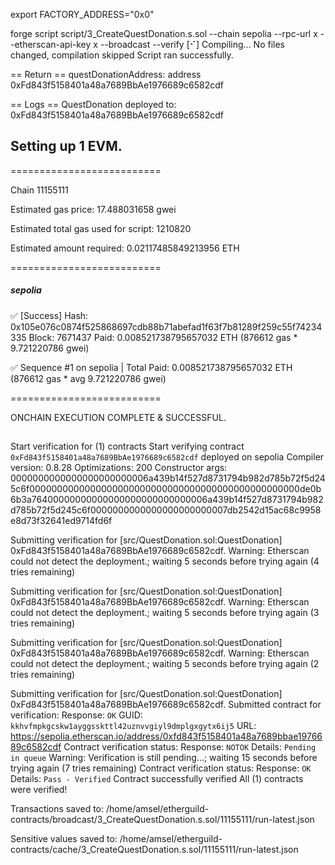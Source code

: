 export FACTORY_ADDRESS="0x0"

forge script script/3_CreateQuestDonation.s.sol --chain sepolia --rpc-url x --etherscan-api-key x --broadcast --verify
[⠊] Compiling...
No files changed, compilation skipped
Script ran successfully.

== Return ==
questDonationAddress: address 0xFd843f5158401a48a7689BbAe1976689c6582cdf

== Logs ==
  QuestDonation deployed to: 0xFd843f5158401a48a7689BbAe1976689c6582cdf

## Setting up 1 EVM.

==========================

Chain 11155111

Estimated gas price: 17.488031658 gwei

Estimated total gas used for script: 1210820

Estimated amount required: 0.02117485849213956 ETH

==========================

##### sepolia
✅  [Success] Hash: 0x105e076c0874f525868697cdb88b71abefad1f63f7b81289f259c55f74234335
Block: 7671437
Paid: 0.008521738795657032 ETH (876612 gas * 9.721220786 gwei)

✅ Sequence #1 on sepolia | Total Paid: 0.008521738795657032 ETH (876612 gas * avg 9.721220786 gwei)
                                                                                                                                    

==========================

ONCHAIN EXECUTION COMPLETE & SUCCESSFUL.
##
Start verification for (1) contracts
Start verifying contract `0xFd843f5158401a48a7689BbAe1976689c6582cdf` deployed on sepolia
Compiler version: 0.8.28
Optimizations:    200
Constructor args: 0000000000000000000000006a439b14f527d8731794b982d785b72f5d245c6f0000000000000000000000000000000000000000000000000de0b6b3a76400000000000000000000000000006a439b14f527d8731794b982d785b72f5d245c6f0000000000000000000000007db2542d15ac68c9958e8d73f32641ed9714fd6f

Submitting verification for [src/QuestDonation.sol:QuestDonation] 0xFd843f5158401a48a7689BbAe1976689c6582cdf.
Warning: Etherscan could not detect the deployment.; waiting 5 seconds before trying again (4 tries remaining)

Submitting verification for [src/QuestDonation.sol:QuestDonation] 0xFd843f5158401a48a7689BbAe1976689c6582cdf.
Warning: Etherscan could not detect the deployment.; waiting 5 seconds before trying again (3 tries remaining)

Submitting verification for [src/QuestDonation.sol:QuestDonation] 0xFd843f5158401a48a7689BbAe1976689c6582cdf.
Warning: Etherscan could not detect the deployment.; waiting 5 seconds before trying again (2 tries remaining)

Submitting verification for [src/QuestDonation.sol:QuestDonation] 0xFd843f5158401a48a7689BbAe1976689c6582cdf.
Submitted contract for verification:
        Response: `OK`
        GUID: `kkhvfmpkgcskw1ayggsskttl42uznvvgiyl9dmplgxgytx6ij5`
        URL: https://sepolia.etherscan.io/address/0xfd843f5158401a48a7689bbae1976689c6582cdf
Contract verification status:
Response: `NOTOK`
Details: `Pending in queue`
Warning: Verification is still pending...; waiting 15 seconds before trying again (7 tries remaining)
Contract verification status:
Response: `OK`
Details: `Pass - Verified`
Contract successfully verified
All (1) contracts were verified!

Transactions saved to: /home/amsel/etherguild-contracts/broadcast/3_CreateQuestDonation.s.sol/11155111/run-latest.json

Sensitive values saved to: /home/amsel/etherguild-contracts/cache/3_CreateQuestDonation.s.sol/11155111/run-latest.json